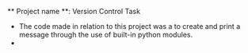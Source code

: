 ** Project name **: Version Control Task

* The code made in relation to this project was a to create and print a message through the use of built-in python modules.
* 
